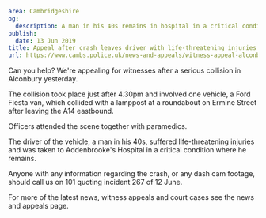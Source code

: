 ```yaml
area: Cambridgeshire
og:
  description: A man in his 40s remains in hospital in a critical condition
publish:
  date: 13 Jun 2019
title: Appeal after crash leaves driver with life-threatening injuries
url: https://www.cambs.police.uk/news-and-appeals/witness-appeal-alconbury-a14-collision
```

Can you help? We're appealing for witnesses after a serious collision in Alconbury yesterday.

The collision took place just after 4.30pm and involved one vehicle, a Ford Fiesta van, which collided with a lamppost at a roundabout on Ermine Street after leaving the A14 eastbound.

Officers attended the scene together with paramedics.

The driver of the vehicle, a man in his 40s, suffered life-threatening injuries and was taken to Addenbrooke's Hospital in a critical condition where he remains.

Anyone with any information regarding the crash, or any dash cam footage, should call us on 101 quoting incident 267 of 12 June.

For more of the latest news, witness appeals and court cases see the news and appeals page.

